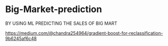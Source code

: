 # Big-Market-prediction
BY USING ML PREDICTING THE SALES OF BIG MART 

https://medium.com/@chandra254964/gradient-boost-for-reclassification-9b6245af6c48
